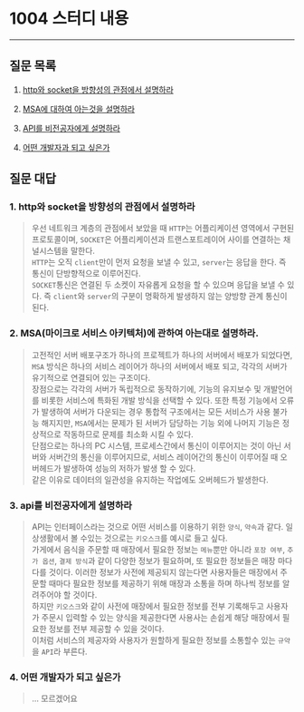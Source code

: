 # 1004 스터디 내용

---

## 질문 목록

1. [http와 socket을 방향성의 관점에서 설명하라](#1-http와-socket을-방향성의-관점에서-설명하라)

2. [MSA에 대하여 아는것을 설명하라](#2-msa마이크로-서비스-아키텍처에-관하여-아는대로-설명하라)

3. [API를 비전공자에게 설명하라](#3-api를-비전공자에게-설명하라)

4. [어떤 개발자과 되고 싶은가](#4-어떤-개발자가-되고-싶은가)

## 질문 대답

### 1. http와 socket을 방향성의 관점에서 설명하라

> 우선 네트워크 계층의 관점에서 보았을 때 `HTTP`는 어플리케이션 영역에서 구현된 프로토콜이며, `SOCKET`은 어플리케이션과 트랜스포트레이어 사이를 연결하는 채널시스템을 말한다.  
> `HTTP`는 오직 `client`만이 먼저 요청을 보낼 수 있고, `server`는 응답을 한다. 즉 통신이 단방향적으로 이루어진다.  
> `SOCKET`통신은 연결된 두 소켓이 자유롭게 요청을 할 수 있으며 응답을 보낼 수 있다. 즉 `client`와 `server`의 구분이 명확하게 발생하지 않는 양방향 관계 통신이 된다.

### 2. MSA(마이크로 서비스 아키텍처)에 관하여 아는대로 설명하라.

> 고전적인 서버 배포구조가 하나의 프로젝트가 하나의 서버에서 배포가 되었다면, `MSA` 방식은 하나의 서비스 레이어가 하나의 서버에서 배포 되고, 각각의 서버가 유기적으로 연결되어 있는 구조이다.  
> 장점으로는 각각의 서버가 독립적으로 동작하기에, 기능의 유지보수 및 개발언어를 비롯한 서비스에 특화된 개발 방식을 선택할 수 있다. 또한 특정 기능에서 오류가 발생하여 서버가 다운되는 경우 통합적 구조에서는 모든 서비스가 사용 불가능 해지지만, `MSA`에서는 문제가 된 서버가 담당하는 기능 외에 나머지 기능은 정상적으로 작동하므로 문제를 최소화 시킬 수 있다.  
> 단점으로는 하나의 PC 시스템, 프로세스간에서 통신이 이루어지는 것이 아닌 서버와 서버간의 통신을 이루어지므로, 서비스 레이어간의 통신이 이루어질 때 오버헤드가 발생하여 성능의 저하가 발생 할 수 있다.  
> 같은 이유로 데이터의 일관성을 유지하는 작업에도 오버헤드가 발생한다.

### 3. api를 비전공자에게 설명하라

> API는 인터페이스라는 것으로 어떤 서비스를 이용하기 위한 `양식`, `약속`과 같다. 일상생활에서 볼 수있는 것으로는 `키오스크`를 예시로 들고 싶다.  
> 가게에서 음식을 주문할 때 매장에서 필요한 정보는 `메뉴`뿐만 아니라 `포장 여부`, `추가 옵션`, `결제 방식`과 같이 다양한 정보가 필요하며, 또 필요한 정보들은 매장 마다 다를 것이다. 이러한 정보가 사전에 제공되지 않는다면 사용자들은 매장에서 주문할 때마다 필요한 정보를 제공하기 위해 매장과 소통을 하며 하나씩 정보를 알려주어야 할 것이다.  
> 하지만 `키오스크`와 같이 사전에 매장에서 필요한 정보를 전부 기록해두고 사용자가 주문시 입력할 수 있는 양식을 제공한다면 사용사는 손쉽게 해당 매장에서 필요한 정보를 전부 제공할 수 있을 것이다.  
> 이처럼 서비스의 제공자와 사용자가 원할하게 필요한 정보를 소통할수 있는 `규약`을 `API`라 부른다.

### 4. 어떤 개발자가 되고 싶은가

> ... 모르겠어요
